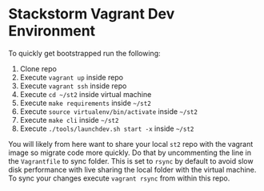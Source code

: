 # Stackstorm Vagrant Dev Environment

To quickly get bootstrapped run the following:

1. Clone repo
2. Execute `vagrant up` inside repo
3. Execute `vagrant ssh` inside repo
4. Execute `cd ~/st2` inside virtual machine
5. Execute `make requirements` inside `~/st2`
6. Execute `source virtualenv/bin/activate` inside `~/st2`
7. Execute `make cli` inside `~/st2`
8. Execute `./tools/launchdev.sh start -x` inside `~/st2`

You will likely from here want to share your local `st2` repo with the vagrant
image so migrate code more quickly. Do that by uncommenting the line in the
`Vagrantfile` to sync folder. This is set to `rsync` by default to avoid slow
disk performance with live sharing the local folder with the virtual machine. To
sync your changes execute `vagrant rsync` from within this repo.
